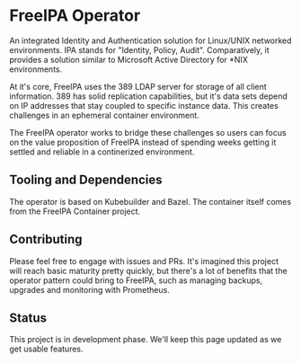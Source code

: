 # FreeIPA Operator

An integrated Identity and Authentication solution for Linux/UNIX networked environments. IPA stands for "Identity, Policy, Audit".
Comparatively, it provides a solution similar to Microsoft Active Directory for *NIX environments.

At it's core, FreeIPA uses the 389 LDAP server for storage of all client information. 389 has solid replication capabilities,
but it's data sets depend on IP addresses that stay coupled to specific instance data. This creates challenges in an ephemeral 
container environment. 

The FreeIPA operator works to bridge these challenges so users can focus on the value proposition of FreeIPA instead
of spending weeks getting it settled and reliable in a continerized environment. 

## Tooling and Dependencies

The operator is based on Kubebuilder and Bazel. The container itself comes from the FreeIPA Container project. 

## Contributing

Please feel free to engage with issues and PRs. It's imagined this project will reach basic maturity pretty quickly, but there's
a lot of benefits that the operator pattern could bring to FreeIPA, such as managing backups, upgrades and monitoring with 
Prometheus.   

## Status

This project is in development phase. We'll keep this page updated as we get usable features.